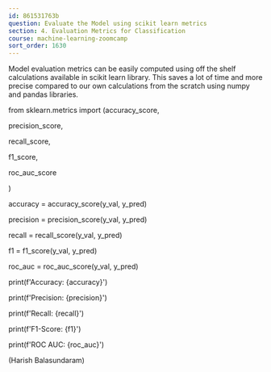 ```yaml
---
id: 861531763b
question: Evaluate the Model using scikit learn metrics
section: 4. Evaluation Metrics for Classification
course: machine-learning-zoomcamp
sort_order: 1630
---
```


Model evaluation metrics can be easily computed using off the shelf calculations available in scikit learn library. This saves a lot of time and more precise compared to our own calculations from the scratch using numpy and pandas libraries.

from sklearn.metrics import (accuracy_score,

precision_score,

recall_score,

f1_score,

roc_auc_score

)

accuracy = accuracy_score(y_val, y_pred)

precision = precision_score(y_val, y_pred)

recall = recall_score(y_val, y_pred)

f1 = f1_score(y_val, y_pred)

roc_auc = roc_auc_score(y_val, y_pred)

print(f'Accuracy: {accuracy}')

print(f'Precision: {precision}')

print(f'Recall: {recall}')

print(f'F1-Score: {f1}')

print(f'ROC AUC: {roc_auc}')

(Harish Balasundaram)

